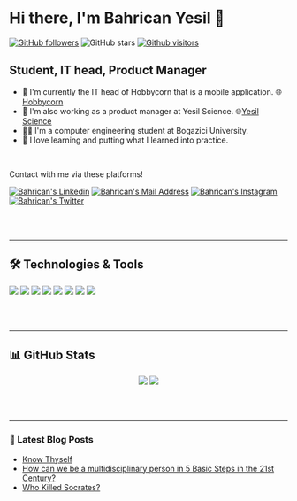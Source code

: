 # Hi there, I'm Bahrican Yesil 👋
[![GitHub followers](https://img.shields.io/github/followers/bahricanyesil?style=social)](https://github.com/bahricanyesil?tab=followers)
![GitHub stars](https://img.shields.io/github/stars/bahricanyesil?style=social)
[![Github visitors](https://visitor-badge.glitch.me/badge?page_id=bahricanyesil.visitor-badge)](https://GitHub.com/bahricanyesil/StrapDown.js/stargazers/)

## Student, IT head, Product Manager 

- 📱  I'm currently the IT head of Hobbycorn that is a mobile application. 🌐[Hobbycorn](https://hobbycorn.com)
- 🏢 I'm also working as a product manager at Yesil Science. 🌐[Yesil Science](https://www.yesilscience.com)
- 👨‍💻 I'm a computer engineering student at Bogazici University.
- 🚀 I love learning and putting what I learned into practice.

<br />

Contact with me via these platforms! 

  <a href="https://www.linkedin.com/in/bahrican-yesil-490151172/" target="_blank" rel="nofollow"><img alt="Bahrican's Linkedin" src="https://img.shields.io/badge/LinkedIn-0077B5?style=for-the-badge&logo=linkedin&logoColor=white" /></a>
  <a href="mailto:bahricanyesil@gmail.com" target="_blank" rel="nofollow"><img alt="Bahrican's Mail Address" src="https://img.shields.io/badge/Gmail-D14836?style=for-the-badge&logo=gmail&logoColor=white" /></a>
  <a href="https://www.instagram.com/bahricanyesil/" target="_blank" rel="nofollow"><img alt="Bahrican's Instagram" src="https://img.shields.io/badge/Instagram-E4405F?style=for-the-badge&logo=instagram&logoColor=white" /></a>
  <a href="https://twitter.com/bahricanyesil/" target="_blank" rel="nofollow"><img alt="Bahrican's Twitter" src="https://img.shields.io/badge/Twitter-1DA1F2?style=for-the-badge&logo=twitter&logoColor=white" /></a>

<br />
<br />

---

## 🛠 Technologies & Tools 
<img src="https://img.shields.io/badge/Node.js-43853D?style=for-the-badge&logo=node.js&logoColor=white"></img>
<img src="https://img.shields.io/badge/Flutter-02569B?style=for-the-badge&logo=flutter&logoColor=white"></img>
<img src="https://img.shields.io/badge/C%2B%2B-00599C?style=for-the-badge&logo=c%2B%2B&logoColor=white"></img>
<img src="https://img.shields.io/badge/Java-ED8B00?style=for-the-badge&logo=java&logoColor=white"></img>
<img src="https://img.shields.io/badge/MongoDB-4EA94B?style=for-the-badge&logo=mongodb&logoColor=white"></img>
<img src="https://img.shields.io/badge/Amazon_AWS-232F3E?style=for-the-badge&logo=amazon-aws&logoColor=white"></img>
<img src="https://img.shields.io/badge/JavaScript-F7DF1E?style=for-the-badge&logo=javascript&logoColor=black"></img>
<img src="https://img.shields.io/badge/Dart-0175C2?style=for-the-badge&logo=dart&logoColor=white"></img>

<br />
<br />

---

## 📊 GitHub Stats

<p align="center">
  <img src="https://github-readme-stats.vercel.app/api?username=bahricanyesil&count_private=true&show_icons=true&theme=tokyonight">
  <img src="https://github-readme-stats.vercel.app/api/top-langs/?username=bahricanyesil&hide=html,python,jupyter notebook&layout=compact&show_icons=true&theme=tokyonight">
</p>

<br />
<br />

---

### 📕 Latest Blog Posts

<!-- BLOG-POST-LIST:START -->
- [Know Thyself](https://www.yesilscience.com/know-thyself-2/)
- [How can we be a multidisciplinary person in 5 Basic Steps in the 21st Century?](https://www.yesilscience.com/how-can-we-be-a-multidisciplinary-person-in-5-basic-steps-in-the-21st-century/)
- [Who Killed Socrates?](https://www.yesilscience.com/who-killed-socrates/)
<!-- BLOG-POST-LIST:END -->
